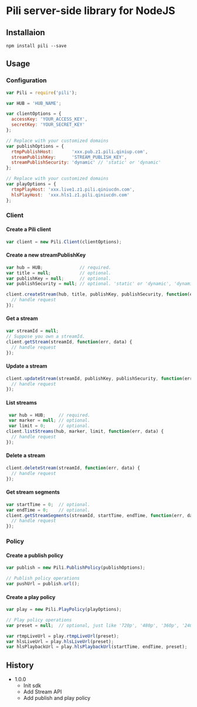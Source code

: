 # Pili server-side library for NodeJS

## Installaion

```
npm install pili --save
```

## Usage

### Configuration

```javascript
var Pili = require('pili');

var HUB = 'HUB_NAME';

var clientOptions = {
  accessKey: 'YOUR_ACCESS_KEY',
  secretKey: 'YOUR_SECRET_KEY'
};

// Replace with your customized domains
var publishOptions = {
  rtmpPublishHost:       'xxx.pub.z1.pili.qiniup.com',
  streamPublishKey:      'STREAM_PUBLISH_KEY',
  streamPublishSecurity: 'dynamic' // 'static' or 'dynamic'
};

// Replace with your customized domains
var playOptions = {
  rtmpPlayHost: 'xxx.live1.z1.pili.qiniucdn.com',
  hlsPlayHost:  'xxx.hls1.z1.pili.qiniucdn.com'
};
```

### Client

#### Create a Pili client

```javascript
var client = new Pili.Client(clientOptions);
```

#### Create a new streamPublishKey

```javascript
var hub = HUB;              // required.
var title = null;           // optional.
var publishKey = null;      // optional.
var publishSecurity = null; // optional. 'static' or 'dynamic', 'dynamic' as default.

client.createStream(hub, title, publishKey, publishSecurity, function(err, data) {
  // handle request
});
```

#### Get a stream

```javascript
var streamId = null;
// Suppose you own a streamId.
client.getStream(streamId, function(err, data) {
  // handle request
});
```

#### Update a stream

```javascript
client.updateStream(streamId, publishKey, publishSecurity, function(err, data) {
  // handle request
});
```

#### List streams

```javascript
 var hub = HUB;     // required.
 var marker = null; // optional.
 var limit = 0;     // optional.
client.listStreams(hub, marker, limit, function(err, data) {
  // handle request
});
```

#### Delete a stream

```javascript
client.deleteStream(streamId, function(err, data) {
  // handle request
});
```

#### Get stream segments

```javascript
var startTime = 0;  // optional.
var endTime = 0;    // optional.
client.getStreamSegments(streamId, startTime, endTime, function(err, data) {
  // handle request
});
```

### Policy

#### Create a publish policy

```javascript
var publish = new Pili.PublishPolicy(publishOptions);

// Publish policy operations
var pushUrl = publish.url();
```

#### Create a play policy

```javascript
var play = new Pili.PlayPolicy(playOptions);

// Play policy operations
var preset = null;  // optional, just like '720p', '480p', '360p', '240p'. All presets should be defined first.

var rtmpLiveUrl = play.rtmpLiveUrl(preset);
var hlsLiveUrl = play.hlsLiveUrl(preset);
var hlsPlaybackUrl = play.hlsPlaybackUrl(startTime, endTime, preset);
```

## History

- 1.0.0
	- Init sdk
	- Add Stream API
	- Add publish and play policy